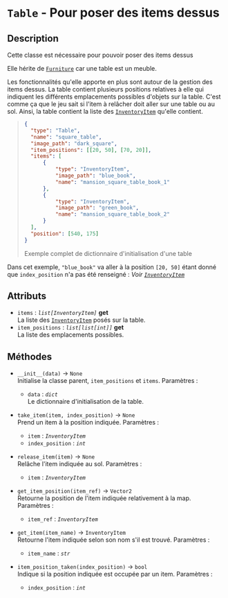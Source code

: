 # `Table` - Pour poser des items dessus

## Description

Cette classe est nécessaire pour pouvoir poser des items dessus

Elle hérite de [`Furniture`](furniture.md) car une table est un meuble.

Les fonctionnalités qu'elle apporte en plus sont autour de la gestion des items dessus.
La table contient plusieurs positions relatives à elle qui indiquent les différents emplacements possibles d'objets sur la table.
C'est comme ça que le jeu sait si l'item à relâcher doit aller sur une table ou au sol.
Ainsi, la table contient la liste des [`InventoryItem`](inventory_item.md) qu'elle contient.

> ```json
> {
> 	"type": "Table",
> 	"name": "square_table",
> 	"image_path": "dark_square",
> 	"item_positions": [[20, 50], [70, 20]],
> 	"items": [
> 		{
> 			"type": "InventoryItem",
> 			"image_path": "blue_book",
> 			"name": "mansion_square_table_book_1"
> 		},
> 		{
> 			"type": "InventoryItem",
> 			"image_path": "green_book",
> 			"name": "mansion_square_table_book_2"
> 		}
> 	],
> 	"position": [540, 175]
> }
> ```
> Exemple complet de dictionnaire d'initialisation d'une table

Dans cet exemple, `"blue_book"` va aller à la position `[20, 50]` étant donné que `index_position` n'a pas été renseigné : *Voir [`InventoryItem`](inventory_item.md)*

## Attributs
- `items` : *`list[InventoryItem]`* **get** \
  La liste des [`InventoryItem`](inventory_item.md) posés sur la table.
- `item_positions` : *`list[list[int]]`* **get** \
  La liste des emplacements possibles.

## Méthodes
- `__init__(data)` &rarr; `None` \
  Initialise la classe parent, `item_positions` et `items`.
  Paramètres :
  * `data` : *`dict`* \
  Le dictionnaire d'initialisation de la table.

- `take_item(item, index_position)` &rarr; `None` \
  Prend un item à la position indiquée.
  Paramètres :
  * `item` : *`InventoryItem`*
  * `index_position` : *`int`*

- `release_item(item)` &rarr; `None` \
  Relâche l'item indiquée au sol.
  Paramètres :
  * `item` : *`InventoryItem`*

- `get_item_position(item_ref)` &rarr; `Vector2` \
  Retourne la position de l'item indiquée relativement à la map.
  Paramètres :
  * `item_ref` : *`InventoryItem`*

- `get_item(item_name)` &rarr; `InventoryItem` \
  Retourne l'item indiquée selon son nom s'il est trouvé.
  Paramètres :
  * `item_name` : *`str`*

- `item_position_taken(index_position)` &rarr; `bool` \
  Indique si la position indiquée est occupée par un item.
  Paramètres :
  * `index_position` : *`int`*
  